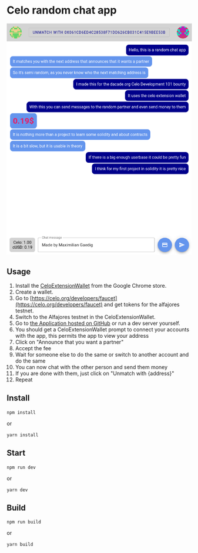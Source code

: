 # Celo random chat app
[![Preview](./preview.png)](https://maximiliangaedig.github.io/celo-random-chat-app/)
## Usage
1. Install the [CeloExtensionWallet](https://chrome.google.com/webstore/detail/celoextensionwallet/kkilomkmpmkbdnfelcpgckmpcaemjcdh?hl=en) from the Google Chrome store.
2. Create a wallet.
3. Go to [https://celo.org/developers/faucet](https://celo.org/developers/faucet) and get tokens for the alfajores testnet.
4. Switch to the Alfajores testnet in the CeloExtensionWallet.
5. Go to [the Application hosted on GitHub](https://maximiliangaedig.github.io/celo-random-chat-app/) or run a dev server yourself.
6. You should get a CeloExtensionWallet prompt to connect your accounts with the app, this permits the app to view your address
7. Click on "Announce that you want a partner"
8. Accept the fee
9. Wait for someone else to do the same or switch to another account and do the same
10. You can now chat with the other person and send them money
11. If you are done with them, just click on "Unmatch with {address}"
12. Repeat
## Install
```shell
npm install
```
or
```shell
yarn install
```
## Start
```shell
npm run dev
```
or
```shell
yarn dev
```
## Build
```shell
npm run build
```
or
```shell
yarn build
```
